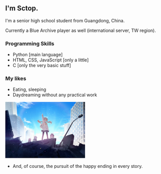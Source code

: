 ## I'm Sctop.

I'm a senior high school student from Guangdong, China.

Currently a Blue Archive player as well (international server, TW region).

### Programming Skills

- Python [main language]
- HTML, CSS, JavaScript [only a little]
- C [only the very basic stuff]

### My likes

- Eating, sleeping
- Daydreaming without any practical work

<img src="/Our_Story.jpg" style="width: 50%;" />

- And, of course, the pursuit of the happy ending in every story.

<!--
**sctop/sctop** is a ✨ _special_ ✨ repository because its `README.md` (this file) appears on your GitHub profile.

Here are some ideas to get you started:

- 🔭 I’m currently working on ...
- 🌱 I’m currently learning ...
- 👯 I’m looking to collaborate on ...
- 🤔 I’m looking for help with ...
- 💬 Ask me about ...
- 📫 How to reach me: ...
- 😄 Pronouns: ...
- ⚡ Fun fact: ...
-->
